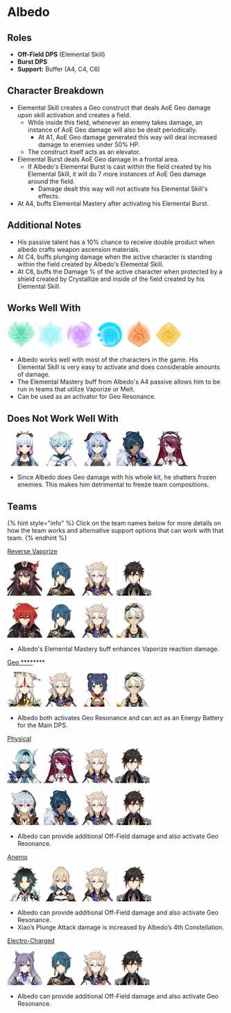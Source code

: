 # Albedo

## **Roles**

* **Off-Field DPS** \(Elemental Skill\)
* **Burst DPS**
* **Support:** Buffer \(A4, C4, C6\)

## **Character Breakdown**

* Elemental Skill creates a Geo construct that deals AoE Geo damage upon skill activation and creates a field. 
  * While inside this field, whenever an enemy takes damage, an instance of AoE Geo damage will also be dealt periodically.
    * At A1, AoE Geo damage generated this way will deal increased damage to enemies under 50% HP.
  * The construct itself acts as an elevator.
* Elemental Burst deals AoE Geo damage in a frontal area. 
  * If Albedo's Elemental Burst is cast within the field created by his Elemental Skill, it will do 7 more instances of AoE Geo damage around the field. 
    * Damage dealt this way will not activate his Elemental Skill's effects.
* At A4, buffs Elemental Mastery after activating his Elemental Burst.

## **Additional Notes**

* His passive talent has a 10% chance to receive double product when albedo crafts weapon ascension materials.
* At C4, buffs plunging damage when the active character is standing within the field created by Albedo's Elemental Skill.
* At C6, buffs the Damage % of the active character when protected by a shield created by Crystallize and inside of the field created by his Elemental Skill.

## **Works Well With**

![](../../.gitbook/assets/element_anemo.webp) ![](../../.gitbook/assets/element_cryo.webp) ![](../../.gitbook/assets/element_electro.webp) ![](../../.gitbook/assets/element_hydro.webp) ![](../../.gitbook/assets/element_pyro.webp) ![](../../.gitbook/assets/element_geo.webp) 

* Albedo works well with most of the characters in the game. His Elemental Skill is very easy to activate and does considerable amounts of damage.
* The Elemental Mastery buff from Albedo's A4 passive allows him to be run in teams that utilize Vaporize or Melt.
* Can be used as an activator for Geo Resonance.

## **Does Not Work Well With**

![](../../.gitbook/assets/ui_avataricon_ayaka.png) ![](../../.gitbook/assets/ui_avataricon_chongyun.png) ![](../../.gitbook/assets/ui_avataricon_ganyu.png) ![](../../.gitbook/assets/ui_avataricon_kaeya.png) ![](../../.gitbook/assets/ui_avataricon_rosaria.png) 

* Since Albedo does Geo damage with his whole kit, he shatters frozen enemies. This makes him detrimental to freeze team compositions.

## **Teams**

{% hint style="info" %}
Click on the team names below for more details on how the team works and alternative support options that can work with that team.
{% endhint %}

[Reverse Vaporize](../../teams/reverse-vaporize.md) 

![](../../.gitbook/assets/ui_avataricon_hutao.png) ![](../../.gitbook/assets/ui_avataricon_xingqiu.png) ![](../../.gitbook/assets/ui_avataricon_albedo.png) ![](../../.gitbook/assets/ui_avataricon_zhongli.png) 

![](../../.gitbook/assets/ui_avataricon_diluc.png) ![](../../.gitbook/assets/ui_avataricon_xingqiu.png) ![](../../.gitbook/assets/ui_avataricon_albedo.png) ![](../../.gitbook/assets/ui_avataricon_bennett.png) 

* Albedo's Elemental Mastery buff enhances Vaporize reaction damage.

[Geo ****](./)\*\*\*\*

![](../../.gitbook/assets/ui_avataricon_ningguang.png) ![](../../.gitbook/assets/ui_avataricon_albedo.png) ![](../../.gitbook/assets/ui_avataricon_xiangling.png) ![](../../.gitbook/assets/ui_avataricon_bennett.png) 

* Albedo both activates Geo Resonance and can act as an Energy Battery for the Main DPS. 

[Physical](../../teams/physical.md)

![](../../.gitbook/assets/ui_avataricon_eula.png) ![](../../.gitbook/assets/ui_avataricon_rosaria.png) ![](../../.gitbook/assets/ui_avataricon_albedo.png)![](../../.gitbook/assets/ui_avataricon_zhongli.png) 

![](../../.gitbook/assets/ui_avataricon_razor.png) ![](../../.gitbook/assets/ui_avataricon_kaeya.png) ![](../../.gitbook/assets/ui_avataricon_albedo.png) ![](../../.gitbook/assets/ui_avataricon_zhongli.png) 

* Albedo can provide additional Off-Field damage and also activate Geo Resonance.

[Anemo](../../teams/anemo.md)

![](../../.gitbook/assets/ui_avataricon_xiao.png) ![](../../.gitbook/assets/ui_avataricon_jean.png) ![](../../.gitbook/assets/ui_avataricon_albedo.png) ![](../../.gitbook/assets/ui_avataricon_zhongli.png)

* Albedo can provide additional Off-Field damage and also activate Geo Resonance.
* Xiao’s Plunge Attack damage is increased by Albedo’s 4th Constellation.

[Electro-Charged](../../teams/electro-charged.md) 

![](../../.gitbook/assets/ui_avataricon_keqing.png) ![](../../.gitbook/assets/ui_avataricon_xingqiu.png)![](../../.gitbook/assets/ui_avataricon_albedo.png) ![](../../.gitbook/assets/ui_avataricon_zhongli.png) 

* Albedo can provide additional Off-Field damage and also activate Geo Resonance.


